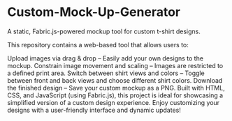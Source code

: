 # Custom-Mock-Up-Generator

A static, Fabric.js-powered mockup tool for custom t-shirt designs.

This repository contains a web-based tool that allows users to:

Upload images via drag & drop – Easily add your own designs to the mockup.
Constrain image movement and scaling – Images are restricted to a defined print area.
Switch between shirt views and colors – Toggle between front and back views and choose different shirt colors.
Download the finished design – Save your custom mockup as a PNG.
Built with HTML, CSS, and JavaScript (using Fabric.js), this project is ideal for showcasing a simplified version of a custom design experience. Enjoy customizing your designs with a user-friendly interface and dynamic updates!
